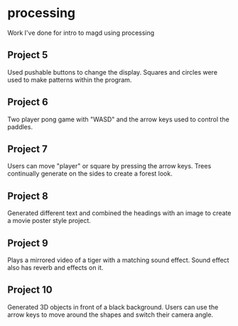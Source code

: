 # processing
Work I've done for intro to magd using processing
## Project 5
Used pushable buttons to change the display. Squares and circles were used to make patterns within the program. 
## Project 6
Two player pong game with "WASD" and the arrow keys used to control the paddles. 
## Project 7
Users can move "player" or square by pressing the arrow keys. Trees continually generate on the sides to create a forest look. 
## Project 8
Generated different text and combined the headings with an image to create a movie poster style project. 
## Project 9
Plays a mirrored video of a tiger with a matching sound effect. Sound effect also has reverb and effects on it. 
## Project 10
Generated 3D objects in front of a black background. Users can use the arrow keys to move around the shapes and switch their camera angle.
